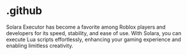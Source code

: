 # .github
Solara Executor has become a favorite among Roblox players and developers for its speed, stability, and ease of use. With Solara, you can execute Lua scripts effortlessly, enhancing your gaming experience and enabling limitless creativity.
